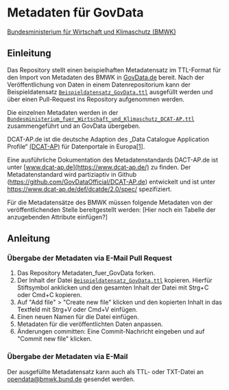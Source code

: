 # Metadaten für GovData

[Bundesministerium für Wirtschaft und Klimaschutz (BMWK)](https://www.bmwk.de) 


## Einleitung

Das Repository stellt einen beispielhaften Metadatensatz im TTL-Format für den Import von Metadaten des BMWK in [GovData.de](https://GovData.de) bereit. Nach der Veröffentlichung von Daten in einem Datenrepositorium kann der Beispieldatensatz [`Beispieldatensatz_GovData.ttl`](Datensaetze/Beispieldatensatz_GovData.ttl) ausgefüllt werden und über einen Pull-Request ins Repository aufgenommen werden.

Die einzelnen Metadaten werden in der [`Bundesministerium_fuer_Wirtschaft_und_Klimaschutz_DCAT-AP.ttl`](Bundesministerium_fuer_Wirtschaft_und_Klimaschutz_DCAT-AP.ttl) zusammengeführt und an GovData übergeben. 


DCAT-AP.de ist die deutsche Adaption des „Data Catalogue Application Profile“ [(DCAT-AP)](https://github.com/SEMICeu/DCAT-AP) für Datenportale in Europa[[1]](https://github.com/GovDataOfficial/DCAT-AP.de).

Eine ausführliche Dokumentation des Metadatenstandards DACT-AP.de ist unter [www.dcat-ap.de](https://www.dcat-ap.de/) zu finden. Der Metadatenstandard wird partiziaptiv in Github (https://github.com/GovDataOfficial/DCAT-AP.de) entwickelt und ist unter https://www.dcat-ap.de/def/dcatde/2.0/spec/ spezifiziert.  

Für die Metadatensätze des BMWK müssen folgende Metadaten von der veröffentlichenden Stelle bereitgestellt werden: [Hier noch ein Tabelle der anzugebenden Attribute einfügen?]

## Anleitung

### Übergabe der Metadaten via E-Mail Pull Request

1. Das Repository Metadaten_fuer_GovData forken.
2. Der Inhalt der Datei [`Beispieldatensatz_GovData.ttl`](Datensaetze/Beispieldatensatz_GovData.ttl) kopieren. Hierfür Stiftsymbol anklicken und den gesamten Inhalt der Datei mit Strg+C oder Cmd+C kopieren.
3. Auf "Add file" > "Create new file" klicken und den kopierten Inhalt in das Textfeld mit Strg+V oder Cmd+V einfügen.
4. Einen neuen Namen für die Datei einfügen.
5. Metadaten für die veröffentlichten Daten anpassen.
6. Änderungen committen: Eine Commit-Nachricht eingeben und auf "Commit new file" klicken.

### Übergabe der Metadaten via E-Mail

Der ausgefüllte Metadatensatz kann auch als TTL- oder TXT-Datei an opendata@bmwk.bund.de gesendet werden.
